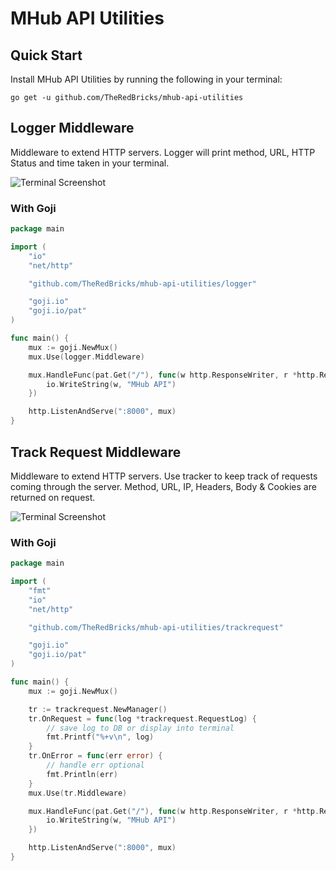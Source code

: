 # MHub API Utilities

## Quick Start
Install MHub API Utilities by running the following in your terminal:
```
go get -u github.com/TheRedBricks/mhub-api-utilities
```

## Logger Middleware
Middleware to extend HTTP servers. Logger will print method, URL, HTTP Status and time taken in your terminal.

![Terminal Screenshot](https://user-images.githubusercontent.com/1572333/37758694-0e1f0df8-2dec-11e8-920e-e30dcb0160f2.png "Terminal Screenshot")

### With Goji
```go
package main

import (
	"io"
	"net/http"

	"github.com/TheRedBricks/mhub-api-utilities/logger"

	"goji.io"
	"goji.io/pat"
)

func main() {
	mux := goji.NewMux()
	mux.Use(logger.Middleware)

	mux.HandleFunc(pat.Get("/"), func(w http.ResponseWriter, r *http.Request) {
		io.WriteString(w, "MHub API")
	})

	http.ListenAndServe(":8000", mux)
}
```

## Track Request Middleware
Middleware to extend HTTP servers. Use tracker to keep track of requests coming through the server. Method, URL, IP, Headers, Body & Cookies are returned on request.

![Terminal Screenshot](https://user-images.githubusercontent.com/1572333/38293471-2a383270-381a-11e8-95ac-06229d2246e1.png "Terminal Screenshot")

### With Goji
```go
package main

import (
	"fmt"
	"io"
	"net/http"

	"github.com/TheRedBricks/mhub-api-utilities/trackrequest"

	"goji.io"
	"goji.io/pat"
)

func main() {
	mux := goji.NewMux()

	tr := trackrequest.NewManager()
	tr.OnRequest = func(log *trackrequest.RequestLog) {
		// save log to DB or display into terminal
		fmt.Printf("%+v\n", log)
	}
	tr.OnError = func(err error) {
		// handle err optional
		fmt.Println(err)
	}
	mux.Use(tr.Middleware)

	mux.HandleFunc(pat.Get("/"), func(w http.ResponseWriter, r *http.Request) {
		io.WriteString(w, "MHub API")
	})

	http.ListenAndServe(":8000", mux)
}
```
